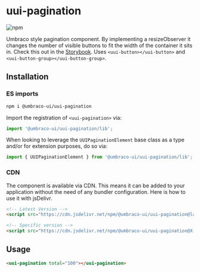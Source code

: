 # uui-pagination

![npm](https://img.shields.io/npm/v/@umbraco-ui/uui-pagination?logoColor=%231B264F)

Umbraco style pagination component. By implementing a resizeObserver it changes the number of visible buttons to fit the width of the container it sits in. Check this out in the [Storybook](https://uui.umbraco.com/?path=/story/uui-pagination--aaa-overview). Uses `<uui-button></uui-button>` and `<uui-button-group></uui-button-group>`.

## Installation

### ES imports

```zsh
npm i @umbraco-ui/uui-pagination
```

Import the registration of `<uui-pagination>` via:

```javascript
import '@umbraco-ui/uui-pagination/lib';
```

When looking to leverage the `UUIPaginationElement` base class as a type and/or for extension purposes, do so via:

```javascript
import { UUIPaginationElement } from '@umbraco-ui/uui-pagination/lib';
```

### CDN

The component is available via CDN. This means it can be added to your application without the need of any bundler configuration. Here is how to use it with jsDelivr.

```html
<!-- Latest Version -->
<script src="https://cdn.jsdelivr.net/npm/@umbraco-ui/uui-pagination@latest/dist/uui-pagination.min.js"></script>

<!-- Specific version -->
<script src="https://cdn.jsdelivr.net/npm/@umbraco-ui/uui-pagination@X.X.X/dist/uui-pagination.min.js"></script>
```

## Usage

```html
<uui-pagination total="100"></uui-pagination>
```

